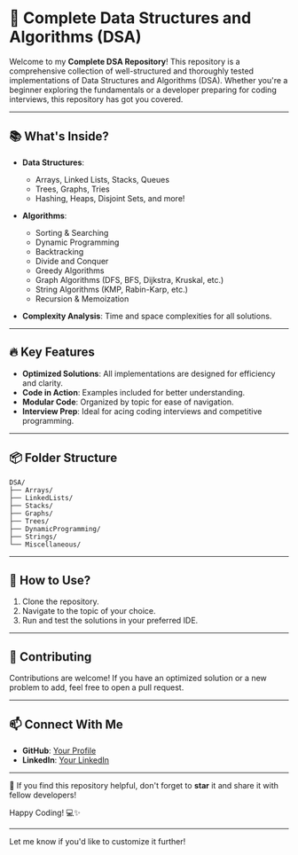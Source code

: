 # 🚀 Complete Data Structures and Algorithms (DSA)

Welcome to my **Complete DSA Repository**! This repository is a comprehensive collection of well-structured and thoroughly tested implementations of Data Structures and Algorithms (DSA). Whether you're a beginner exploring the fundamentals or a developer preparing for coding interviews, this repository has got you covered.

---

## 📚 What's Inside?

- **Data Structures**:
  - Arrays, Linked Lists, Stacks, Queues
  - Trees, Graphs, Tries
  - Hashing, Heaps, Disjoint Sets, and more!

- **Algorithms**:
  - Sorting & Searching
  - Dynamic Programming
  - Backtracking
  - Divide and Conquer
  - Greedy Algorithms
  - Graph Algorithms (DFS, BFS, Dijkstra, Kruskal, etc.)
  - String Algorithms (KMP, Rabin-Karp, etc.)
  - Recursion & Memoization

- **Complexity Analysis**: Time and space complexities for all solutions.

---

## 🔥 Key Features

- **Optimized Solutions**: All implementations are designed for efficiency and clarity.
- **Code in Action**: Examples included for better understanding.
- **Modular Code**: Organized by topic for ease of navigation.
- **Interview Prep**: Ideal for acing coding interviews and competitive programming.

---

## 📦 Folder Structure

```plaintext
DSA/
├── Arrays/
├── LinkedLists/
├── Stacks/
├── Graphs/
├── Trees/
├── DynamicProgramming/
├── Strings/
└── Miscellaneous/
```

---

## 🚀 How to Use?

1. Clone the repository.
2. Navigate to the topic of your choice.
3. Run and test the solutions in your preferred IDE.

---

## 🤝 Contributing

Contributions are welcome! If you have an optimized solution or a new problem to add, feel free to open a pull request.

---

## 📫 Connect With Me

- **GitHub**: [Your Profile](https://github.com/laxmi079)
- **LinkedIn**: [Your LinkedIn](https://www.linkedin.com/in/laxmi-kumari-a00817258/)

---

🌟 If you find this repository helpful, don't forget to **star** it and share it with fellow developers! 

Happy Coding! 💻✨

--- 

Let me know if you'd like to customize it further!

